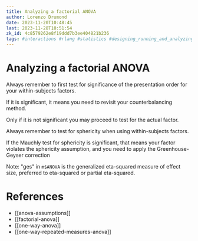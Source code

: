 ```yaml
---
title: Analyzing a factorial ANOVA
author: Lorenzo Drumond
date: 2023-11-20T10:48:45
last: 2023-11-28T10:51:54
zk_id: 4c8579262e8f19ddd7b3ee404821b236
tags: #interactions #rlang #statistics #designing_running_and_analyzing_experiments #eta_squared #anova #week7 #greenhouse_geyser #experiment #sphericity #coursera #design #test #theory #counterbalancing
---
```



# Analyzing a factorial ANOVA

Always remember to first test for significance of the presentation order for your within-subjects factors.

If it is significant, it means you need to revisit your counterbalancing method.

Only if it is not significant you may proceed to test for the actual factor.

Always remember to test for sphericity when using within-subjects factors.

If the Mauchly test for sphericity is significant, that means your factor violates the sphericity
assumption, and you need to apply the Greenhouse-Geyser correction

Note: "ges" in `m$ANOVA` is the generalized eta-squared measure of effect size, preferred to eta-squared or partial eta-squared.

# References
- [[anova-assumptions]]
- [[factorial-anova]]
- [[one-way-anova]]
- [[one-way-repeated-measures-anova]]
